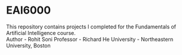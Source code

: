 # EAI6000
This repository contains projects I completed for the Fundamentals of Artificial Intelligence course.
<br>
Author - Rohit Soni
Professor - Richard He
University - Northeastern University, Boston
